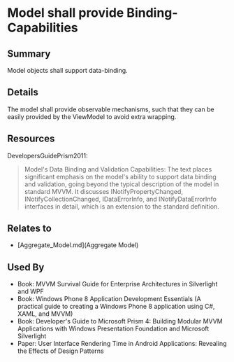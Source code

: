 # Model shall provide Binding-Capabilities

## Summary
Model objects shall support data-binding.

## Details
The model shall provide observable mechanisms, such that they can be easily provided by the ViewModel to avoid extra wrapping.

## Resources
DevelopersGuidePrism2011:
> Model's Data Binding and Validation Capabilities: The text places significant emphasis on the model's ability to support data binding and validation, going beyond the typical description of the model in standard MVVM. It discusses INotifyPropertyChanged, INotifyCollectionChanged, IDataErrorInfo, and INotifyDataErrorInfo interfaces in detail, which is an extension to the standard definition.


## Relates to

* [Aggregate_Model.md](Aggregate Model)

## Used By
* Book: MVVM Survival Guide for Enterprise Architectures in Silverlight and WPF
* Book: Windows Phone 8 Application Development Essentials (A practical guide to creating a Windows Phone 8 application using C#, XAML, and MVVM)
* Book: Developer's Guide to Microsoft Prism 4: Building Modular MVVM Applications with Windows Presentation Foundation and Microsoft Silverlight
* Paper: User Interface Rendering Time in Android Applications: Revealing the Effects of Design Patterns

